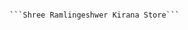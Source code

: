                                                                                      ```Shree Ramlingeshwer Kirana Store```
 
 
